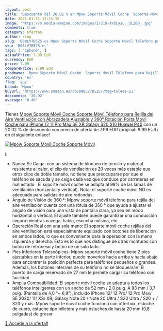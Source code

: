 ```yaml
---
layout: post
title: 'Descuento del 20.02 % en Mpow Soporte Móvil Coche  Soporte Móvil '
date: 2021-01-31 13:33:15
image: 'https://m.media-amazon.com/images/I/51O-AYBLysL._SL200_.jpg'
comments: true
category: ofertas
author: ring
slug: 'B08LV7B5ZS-es Mpow Soporte Móvil Coche Soporte Móvil Télefono para...'
sku: 'B08LV7B5ZS-es'
tags: [ 'iphone', ]
actualPrice: 7.99 EUR
currency: EUR
price: 7.99
comparePrice: 9.99 EUR
prodname: 'Mpow Soporte Móvil Coche  Soporte Móvil Télefono para Rejilla del Aire Ventilación con Abrazadera Ajustable y 360° Rotación  Porta Movil Coche para iPhone 12 11 Pro Max SE XR Galaxy S20 S10 Huawei P40'
country: 'es'
flag: '🇪🇸'
brand: 'Mpow'
buyurl: 'https://www.amazon.es/dp/B08LV7B5ZS/?tag=tolees-21'
descuento: '20.02'
average: '8.49'
---
```


Tienes [Mpow Soporte Móvil Coche  Soporte Móvil Télefono para Rejilla del Aire Ventilación con Abrazadera Ajustable y 360° Rotación  Porta Movil Coche para iPhone 12 11 Pro Max SE XR Galaxy S20 S10 Huawei P40](https://www.amazon.es/dp/B08LV7B5ZS/?tag=tolees-21) con un 20.02 % de descuento con precio de oferta de 7.99 EUR (original: 9.99 EUR) en el siguiente enlace!

[![Mpow Soporte Móvil Coche  Soporte Móvil ](https://m.media-amazon.com/images/I/51O-AYBLysL._SL200_.jpg)](https://www.amazon.es/dp/B08LV7B5ZS/?tag=tolees-21)

ℹ️:

- Nunca Se Caiga: con un sistema de bloqueo de tornillo y material resistente al calor, el clip de ventilación es 20 veces más estable que otros clips de doble tamaño, no tiene que preocuparse por que el teléfono se sacuda y se caiga cada vez que conduce por carreteras en mal estado . El soporte móvil coche se adapta al 99% de las lamas de ventilación (horizontal y vertical). Nota: el soporte coche móvil NO es adecuado para salidas de aire redondas.
- Ángulo de Visión de 360 °: Mpow soporte móvil télefono para rejilla del aire ventilación cuenta con una rótula de 360 ° que ayuda a ajustar el ángulo de visión para una vista de pantalla clara, ya sea en modo horizontal o vertical. El ajuste también puede garantizar una conducción segura mientras navega, habla, escucha música, etc.
- Operación Real con una sola mano: El soporte móvil coche rejillas del aire ventilación está especialmente equipado con botones de liberación en ambos lados, lo que es conveniente para la operación con la mano izquierda y derecha. Esto es lo que nos distingue de otras monturas con botón de retroceso y botón de un solo lado.
- Pies Inferiores Telescópicos: Mpow soporte móvil coche tiene 2 pies ajustables en la parte inferior, puede moverlos hacia arriba y hacia abajo para encontrar la posición perfecta para teléfonos pequeños o grandes. Además, los botones laterales de su teléfono no se bloquearán. El puerto de carga reservado de 27 mm le permite cargar su teléfono con facilidad.
- Amplia Compatibilidad: El soporte móvil coche se adapta a todos los teléfonos inteligentes con un ancho de 52 mm / 2,0 pulg. A 93 mm / 3,7 pulg. (Pantalla de 4,0 "~ 6,9"), incluido iPhone 12/ 12 Pro/ 12 Pro Max/ SE 2020/ 11/ XS/ XR; Galaxy Note 20 / Note 20 Ultra / S20 Ultra / S20 + / S20 y más. Mpow soporte móvil coche funciona con otterbox, estuche de cuero, estuche tipo billetera y más estuches de hasta 20 mm (0,8 pulgadas) de grosor.

[🛒 Accede a la oferta!!](https://www.amazon.es/dp/B08LV7B5ZS/?tag=tolees-21)
